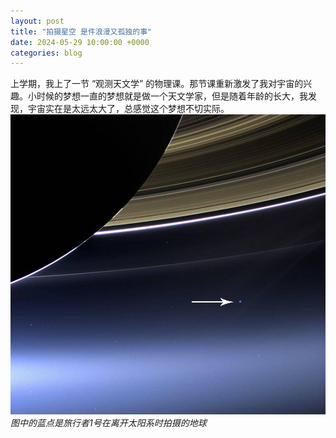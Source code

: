 ```yaml
---
layout: post
title: "拍摄星空 是件浪漫又孤独的事"
date: 2024-05-29 10:00:00 +0000
categories: blog
---
```


上学期，我上了一节 “观测天文学” 的物理课。那节课重新激发了我对宇宙的兴趣。小时候的梦想一直的梦想就是做一个天文学家，但是随着年龄的长大，我发现，宇宙实在是太远太大了，总感觉这个梦想不切实际。
![01](/assets/blog_images/0529-1.JPG)
*图中的蓝点是旅行者1号在离开太阳系时拍摄的地球*